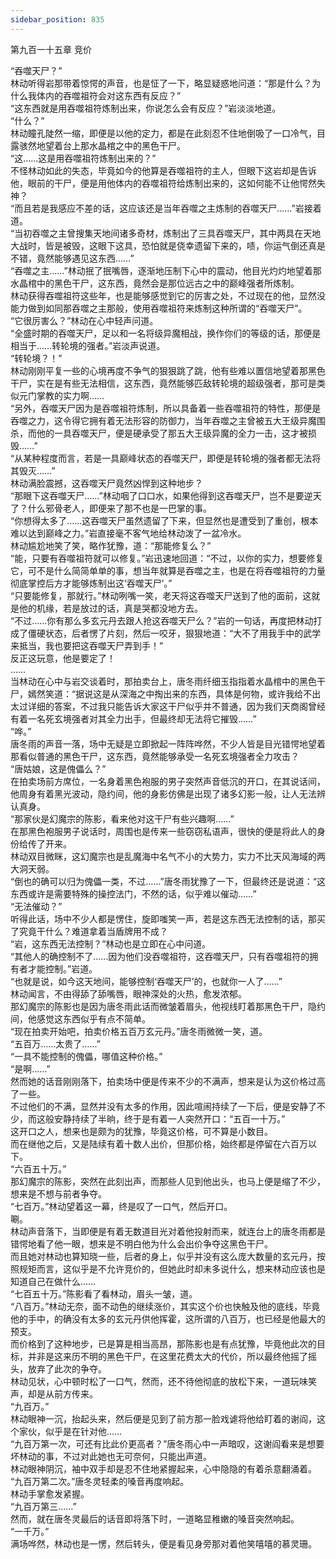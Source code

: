 ```yaml
---
sidebar_position: 835
---
```

 第九百一十五章 竞价


“吞噬天尸？”  
林动听得岩那带着惊愕的声音，也是怔了一下，略显疑惑地问道：“那是什么？为什么我体内的吞噬祖符会对这东西有反应？”  
“这东西就是用吞噬祖符炼制出来，你说怎么会有反应？”岩淡淡地道。  
“什么？”  
林动瞳孔陡然一缩，即便是以他的定力，都是在此刻忍不住地倒吸了一口冷气，目露骇然地望着台上那水晶棺之中的黑色干尸。  
“这……这是用吞噬祖符炼制出来的？”  
不怪林动如此的失态，毕竟如今的他算是吞噬祖符的主人，但眼下这岩却是告诉他，眼前的干尸，便是用他体内的吞噬祖符给炼制出来的，这如何能不让他愕然失神？  
“而且若是我感应不差的话，这应该还是当年吞噬之主炼制的吞噬天尸……”岩接着道。  
“当初吞噬之主曾搜集天地间诸多奇材，炼制出了三具吞噬天尸，其中两具在天地大战时，皆是被毁，这眼下这具，恐怕就是侥幸遗留下来的，啧，你运气倒还真是不错，竟然能够遇见这东西……”  
“吞噬之主……”林动抿了抿嘴唇，逐渐地压制下心中的震动，他目光灼灼地望着那水晶棺中的黑色干尸，这东西，竟然会是那位远古之中的巅峰强者所炼制。  
林动获得吞噬祖符这些年，也是能够感觉到它的厉害之处，不过现在的他，显然没能力做到如同那吞噬之主那般，使用吞噬祖符来炼制这种所谓的“吞噬天尸”。  
“它很厉害么？”林动在心中轻声问道。  
“全盛时期的吞噬天尸，足以和一名将级异魔相战，换作你们的等级的话，那便是相当于……转轮境的强者。”岩淡声说道。  
“转轮境？！”  
林动刚刚平复一些的心境再度不争气的狠狠跳了跳，他有些难以置信地望着那黑色干尸，实在是有些无法相信，这东西，竟然能够匹敌转轮境的超级强者，那可是类似元门掌教的实力啊……  
“另外，吞噬天尸因为是吞噬祖符炼制，所以具备着一些吞噬祖符的特性，那便是吞噬之力，这令得它拥有着无法形容的防御力，当年吞噬之主曾被五大王级异魔围杀，而他的一具吞噬天尸，便是硬承受了那五大王级异魔的全力一击，这才被损毁……”  
“从某种程度而言，若是一具巅峰状态的吞噬天尸，即便是转轮境的强者都无法将其毁灭……”  
林动满脸震撼，这吞噬天尸竟然凶悍到这种地步？  
“那眼下这吞噬天尸……”林动咽了口口水，如果他得到这吞噬天尸，岂不是要逆天了？什么邪骨老人，即便来了那不也是一巴掌的事。  
“你想得太多了……这吞噬天尸虽然遗留了下来，但显然也是遭受到了重创，根本难以达到巅峰之力。”岩直接毫不客气地给林动泼了一盆冷水。  
林动尴尬地笑了笑，略作犹豫，道：“那能修复么？”  
“能，只要有吞噬祖符就可以修复。”岩迅速地回道：“不过，以你的实力，想要修复它，可不是什么简简单单的事，想当年就算是吞噬之主，也是在将吞噬祖符的力量彻底掌控后方才能够炼制出这‘吞噬天尸’。”  
“只要能修复，那就行。”林动咧嘴一笑，老天将这吞噬天尸送到了他的面前，这就是他的机缘，若是放过的话，真是哭都没地方去。  
“不过……你有那么多玄元丹去跟人抢这吞噬天尸么？”岩的一句话，再度把林动打成了僵硬状态，后者愣了片刻，然后一咬牙，狠狠地道：“大不了用我手中的武学来抵当，我也要把这吞噬天尸弄到手！”  
反正这玩意，他是要定了！  
……  
当林动在心中与岩交谈着时，那拍卖台上，唐冬雨纤细玉指指着水晶棺中的黑色干尸，嫣然笑道：“据说这是从深海之中掏出来的东西，具体是何物，或许我给不出太过详细的答案，不过我只能告诉大家这干尸似乎并不普通，因为我们天商阁曾经有着一名死玄境强者对其全力出手，但最终却无法将它摧毁……”  
“哗。”  
唐冬雨的声音一落，场中无疑是立即掀起一阵阵哗然，不少人皆是目光错愕地望着那看似普通的黑色干尸，这东西，竟然能够承受一名死玄境强者全力攻击？  
“唐姑娘，这是傀儡么？”  
在拍卖场前方席位，一名身着黑色袍服的男子突然声音低沉的开口，在其说话间，他周身有着黑光波动，隐约间，他的身影仿佛是出现了诸多幻影一般，让人无法辨认真身。  
“那家伙是幻魔宗的陈影，看来他对这干尸有些兴趣啊……”  
在那黑色袍服男子说话时，周围也是传来一些窃窃私语声，很快的便是将此人的身份给传了开来。  
林动双目微眯，这幻魔宗也是乱魔海中名气不小的大势力，实力不比天风海域的两大洞天弱。  
“倒也的确可以归为傀儡一类，不过……”唐冬雨犹豫了一下，但最终还是说道：“这东西或许是需要特殊的操控法门，不然的话，似乎难以催动……”  
“无法催动？”  
听得此话，场中不少人都是愣住，旋即嗤笑一声，若是这东西无法控制的话，那买了究竟干什么？难道拿着当盾牌用不成？  
“岩，这东西无法控制？”林动也是立即在心中问道。  
“其他人的确控制不了……因为他们没吞噬祖符，这吞噬天尸，只有吞噬祖符的拥有者才能控制。”岩道。  
“也就是说，如今这天地间，能够控制‘吞噬天尸’的，也就你一人了……”  
林动闻言，不由得舔了舔嘴唇，眼神深处的火热，愈发浓郁。  
那幻魔宗的陈影也是因为唐冬雨此话而微皱着眉头，他视线盯着那黑色干尸，隐约间，他感觉这东西似乎有点不简单。  
“现在拍卖开始吧，拍卖价格五百万玄元丹。”唐冬雨微微一笑，道。  
“五百万……太贵了……”  
“一具不能控制的傀儡，哪值这种价格。”  
“是啊……”  
然而她的话音刚刚落下，拍卖场中便是传来不少的不满声，想来是认为这价格过高了一些。  
不过他们的不满，显然并没有太多的作用，因此喧闹持续了一下后，便是安静了不少，而这般安静持续了半晌，终于是有着一人突然开口：“五百一十万。”  
这开口之人，想来也是颇为的犹豫，毕竟这价格，可不算是小数目。  
而在继他之后，又是陆续有着十数人出价，但那价格，始终都是停留在六百万以下。  
“六百五十万。”  
那幻魔宗的陈影，突然在此刻出声，而那些人见到他出头，也马上便是缩了不少，想来是不想与前者争夺。  
“七百万。”林动望着这一幕，终是叹了一口气，然后开口。  
唰。  
林动声音落下，当即便是有着无数道目光对着他投射而来，就连台上的唐冬雨都是错愕地看了他一眼，想来是不明白他为什么会出价争夺这黑色干尸。  
而且她对林动也算知晓一些，后者的身上，似乎并没有这么庞大数量的玄元丹，按照规矩而言，这似乎是不允许竞价的，但她此时却未多说什么，想来林动应该也是知道自己在做什么……  
“七百五十万。”陈影看了看林动，眉头一皱，道。  
“八百万。”林动无奈，面不动色的继续涨价，其实这个价也快触及他的底线，毕竟他的手中，的确没有太多的玄元丹供他挥霍，这所谓的八百万，也已经是他最大的预支。  
而价格到了这种地步，已是算是相当高昂，那陈影也是有点犹豫，毕竟他此次的目标，并非是这来历不明的黑色干尸，在这里花费太大的代价，所以最终他摇了摇头，放弃了此次的争夺。  
林动见状，心中顿时松了一口气，然而，还不待他彻底的放松下来，一道玩味笑声，却是从前方传来。  
“九百万。”  
林动眼神一沉，抬起头来，然后便是见到了前方那一脸戏谑将他给盯着的谢阎，这个家伙，似乎是在针对他……  
“九百万第一次，可还有比此价更高者？”唐冬雨心中一声暗叹，这谢阎看来是想要坏林动的事，不过对此她也无可奈何，只能出声道。  
林动眼神阴沉，袖中双手却是忍不住地紧握起来，心中隐隐的有着杀意翻涌着。  
“九百万第二次。”唐冬灵轻柔的嗓音再度响起。  
林动手掌愈发紧握。  
“九百万第三……”  
然而，就在唐冬灵最后的话音即将落下时，一道略显稚嫩的嗓音突然响起。  
“一千万。”  
满场哗然，林动也是一愣，然后转头，便是看见身旁那对着他笑嘻嘻的慕灵珊。  
  
  

